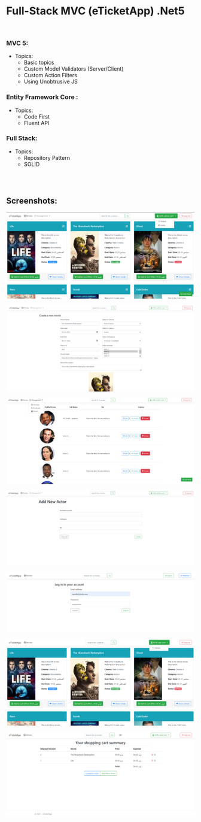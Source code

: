 # Full-Stack MVC (eTicketApp) .Net5




<br/>

### MVC 5:
* Topics:
  *	Basic topics
  *	Custom Model Validators (Server/Client)
  *	Custom Action Filters
  *	Using Unobtrusive JS

### Entity Framework Core :
* Topics:
  *	Code First
  *	Fluent API


### Full Stack:
* Topics:
  *	Repository Pattern
  *	SOLID


<br/>

<br/>

## Screenshots:

<p align="center">
  <img src="eTicketApp/Assets/1.png">
</p>


<p align="center">
  <img src="eTicketApp/Assets/2.png">
</p>

<p align="center">
  <img src="eTicketApp/Assets/3.png">
</p>


<p align="center">
  <img src="eTicketApp/Assets/4.png">
</p>


<p align="center">
  <img src="eTicketApp/Assets/5.png">
</p>


<p align="center">
  <img src="eTicketApp/Assets/6.png">
</p>


<p align="center">
  <img src="eTicketApp/Assets/7.png">
</p>


<br/>
